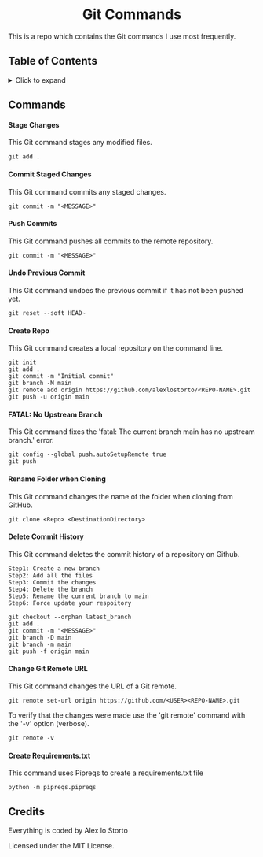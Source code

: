 <h1 align="center">Git Commands</h1>

This is a repo which contains the Git commands I use most frequently.

## Table of Contents

<details>
  <summary>Click to expand</summary>
  
- [Commands](#commands)
  * [Stage Changes](#stage-changes)
  * [Commit Staged Changes](#commit-staged-changes)
  * [Push Commits](#push-commits)
  * [Undo Previous Commit](#undo-previous-commit)
  * [Rename Folder when Cloning](#rename-folder-when-cloning)
  * [Delete Commit History](#delete-commit-history)
  * [Change Git Remote URL](#change-git-remote-url)
  * [Create Requirements.txt](#create-requirements.txt)
- [Credits](#credits)
</details>

## Commands

#### Stage Changes

This Git command stages any modified files.

```
git add .
```

#### Commit Staged Changes

This Git command commits any staged changes.

```
git commit -m "<MESSAGE>"
```

#### Push Commits

This Git command pushes all commits to the remote repository.

```
git commit -m "<MESSAGE>"
```

#### Undo Previous Commit

This Git command undoes the previous commit if it has not been pushed yet.

```
git reset --soft HEAD~
```

#### Create Repo

This Git command creates a local repository on the command line.

```
git init
git add .
git commit -m "Initial commit"
git branch -M main
git remote add origin https://github.com/alexlostorto/<REPO-NAME>.git
git push -u origin main
```

#### FATAL: No Upstream Branch

This Git command fixes the 'fatal: The current branch main has no upstream branch.' error.

```
git config --global push.autoSetupRemote true
git push
```

#### Rename Folder when Cloning

This Git command changes the name of the folder when cloning from GitHub.

```
git clone <Repo> <DestinationDirectory>
```

#### Delete Commit History

This Git command deletes the commit history of a repository on Github.

```
Step1: Create a new branch
Step2: Add all the files
Step3: Commit the changes
Step4: Delete the branch
Step5: Rename the current branch to main
Step6: Force update your respoitory
```

```
git checkout --orphan latest_branch
git add .
git commit -m "<MESSAGE>"
git branch -D main
git branch -m main
git push -f origin main
```

#### Change Git Remote URL

This Git command changes the URL of a Git remote.

```
git remote set-url origin https://github.com/<USER><REPO-NAME>.git
```

To verify that the changes were made use the 'git remote' command with the '-v' option (verbose).

```
git remote -v
```

#### Create Requirements.txt

This command uses Pipreqs to create a requirements.txt file

```
python -m pipreqs.pipreqs
```

## Credits

Everything is coded by Alex lo Storto

Licensed under the MIT License.

